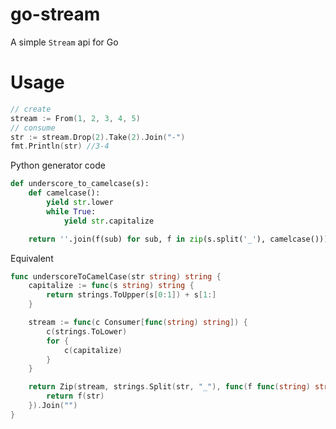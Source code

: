# go-stream
A simple `Stream` api for Go

# Usage

```go
// create
stream := From(1, 2, 3, 4, 5)
// consume
str := stream.Drop(2).Take(2).Join("-")
fmt.Println(str) //3-4
```

Python generator code

```python
def underscore_to_camelcase(s):
    def camelcase():
        yield str.lower
        while True:
            yield str.capitalize

    return ''.join(f(sub) for sub, f in zip(s.split('_'), camelcase()))
```

Equivalent

```go
func underscoreToCamelCase(str string) string {
	capitalize := func(s string) string {
		return strings.ToUpper(s[0:1]) + s[1:]
	}

	stream := func(c Consumer[func(string) string]) {
		c(strings.ToLower)
		for {
			c(capitalize)
		}
	}

	return Zip(stream, strings.Split(str, "_"), func(f func(string) string, str string) string {
		return f(str)
	}).Join("")
}
```
